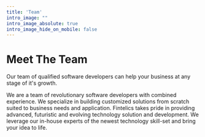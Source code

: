 ```yaml
---
title: 'Team'
intro_image: ""
intro_image_absolute: true
intro_image_hide_on_mobile: false
---
```


# Meet The Team

Our team of qualified software developers can help your business at any stage of it's growth.

We are a team of revolutionary software developers with combined experience. We specialize in building customized solutions from scratch suited to business needs and application. Fintelics takes pride in providing advanced, futuristic and evolving technology solution and development. We leverage our in-house experts of the newest technology skill-set and bring your idea to life.